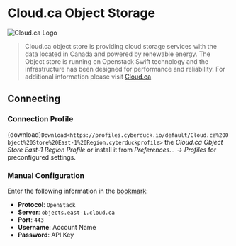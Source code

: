 Cloud.ca Object Storage
====

![Cloud.ca Logo](_images/Cloud.ca_logo.png)

> Cloud.ca object store is providing cloud storage services with the data located in Canada and powered by renewable energy. The Object store is running on Openstack Swift technology and the infrastructure has been designed for performance and reliability. For additional information please visit [Cloud.ca](http://www.cloud.ca/).

## Connecting

### Connection Profile

{download}`Download<https://profiles.cyberduck.io/default/Cloud.ca%20Object%20Store%20East-1%20Region.cyberduckprofile>` the *Cloud.ca Object Store East-1 Region Profile* or install it from *Preferences… → Profiles* for preconfigured settings.

### Manual Configuration

Enter the following information in the [bookmark](../../cyberduck/bookmarks.md):

- **Protocol**: `OpenStack`
- **Server**: `objects.east-1.cloud.ca`
- **Port**: `443`
- **Username**: Account Name
- **Password**: API Key